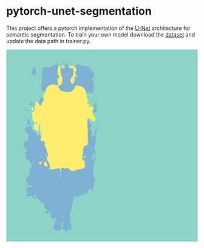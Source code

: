# pytorch-unet-segmentation

This project offers a pytorch implementation of the [U-Net](https://arxiv.org/pdf/1505.04597.pdf) architecture for semantic segmentation. 
To train your own model download the [dataset](https://github.com/bearpaw/clothing-co-parsing) and update the data path in trainer.py.

![alt text](results/result0.gif "Training samples")